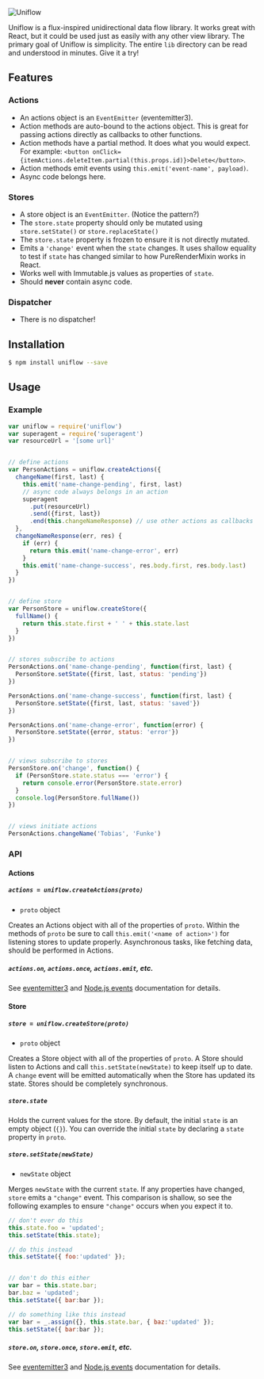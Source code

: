 ![Uniflow](http://uniflow.github.io/img/logo.svg)

Uniflow is a flux-inspired unidirectional data flow library. It works great with
React, but it could be used just as easily with any other view library. The
primary goal of Uniflow is simplicity. The entire `lib` directory can be
read and understood in minutes. Give it a try!

## Features

### Actions

- An actions object is an `EventEmitter` (eventemitter3).
- Action methods are auto-bound to the actions object. This is great for passing actions directly as callbacks to other functions.
- Action methods have a partial method. It does what you would expect. For example: `<button onClick={itemActions.deleteItem.partial(this.props.id)}>Delete</button>`.
- Action methods emit events using `this.emit('event-name', payload)`.
- Async code belongs here.

### Stores

- A store object is an `EventEmitter`. (Notice the pattern?)
- The `store.state` property should only be mutated using `store.setState()` or `store.replaceState()`
- The `store.state` property is frozen to ensure it is not directly mutated.
- Emits a `'change'` event when the `state` changes. It uses shallow equality to test if `state` has changed similar to how PureRenderMixin works in React.
- Works well with Immutable.js values as properties of `state`.
- Should **never** contain async code.

### Dispatcher

- There is no dispatcher!

## Installation

```bash
$ npm install uniflow --save
```

## Usage

### Example

```js
var uniflow = require('uniflow')
var superagent = require('superagent')
var resourceUrl = '[some url]'


// define actions
var PersonActions = uniflow.createActions({
  changeName(first, last) {
    this.emit('name-change-pending', first, last)
    // async code always belongs in an action
    superagent
      .put(resourceUrl)
      .send({first, last})
      .end(this.changeNameResponse) // use other actions as callbacks
  },
  changeNameResponse(err, res) {
    if (err) {
      return this.emit('name-change-error', err)
    }
    this.emit('name-change-success', res.body.first, res.body.last)
  }
})


// define store
var PersonStore = uniflow.createStore({
  fullName() {
    return this.state.first + ' ' + this.state.last
  }
})


// stores subscribe to actions
PersonActions.on('name-change-pending', function(first, last) {
  PersonStore.setState({first, last, status: 'pending'})
})

PersonActions.on('name-change-success', function(first, last) {
  PersonStore.setState({first, last, status: 'saved'})
})

PersonActions.on('name-change-error', function(error) {
  PersonStore.setState({error, status: 'error'})
})


// views subscribe to stores
PersonStore.on('change', function() {
  if (PersonStore.state.status === 'error') {
    return console.error(PersonStore.state.error)
  }
  console.log(PersonStore.fullName())
})


// views initiate actions
PersonActions.changeName('Tobias', 'Funke')
```


### API

#### Actions

##### `actions = uniflow.createActions(proto)`

* `proto` object

Creates an Actions object with all of the properties of `proto`. Within the methods of `proto` be sure to call `this.emit('<name of action>')` for listening stores to update properly. Asynchronous tasks, like fetching data, should be performed in Actions.

##### `actions.on`, `actions.once`, `actions.emit`, etc.

See [eventemitter3](https://github.com/primus/eventemitter3) and [Node.js events](https://nodejs.org/api/events.html) documentation for details.


#### Store

##### `store = uniflow.createStore(proto)`

* `proto` object

Creates a Store object with all of the properties of `proto`. A Store should listen to Actions and call `this.setState(newState)` to keep itself up to date. A `change` event will be emitted automatically when the Store has updated its state. Stores should be completely synchronous.

##### `store.state`

Holds the current values for the store. By default, the initial `state` is an empty object (`{}`). You can override the initial `state` by declaring a `state` property in `proto`.

##### `store.setState(newState)`

* `newState` object

Merges `newState` with the current `state`. If any properties have changed, `store` emits a `"change"` event. This comparison is shallow, so see the following examples to ensure `"change"` occurs when you expect it to.

```js
// don't ever do this
this.state.foo = 'updated';
this.setState(this.state);

// do this instead
this.setState({ foo:'updated' });


// don't do this either
var bar = this.state.bar;
bar.baz = 'updated';
this.setState({ bar:bar });

// do something like this instead
var bar = _.assign({}, this.state.bar, { baz:'updated' });
this.setState({ bar:bar });
```

##### `store.on`, `store.once`, `store.emit`, etc.

See [eventemitter3](https://github.com/primus/eventemitter3) and [Node.js events](https://nodejs.org/api/events.html) documentation for details.
